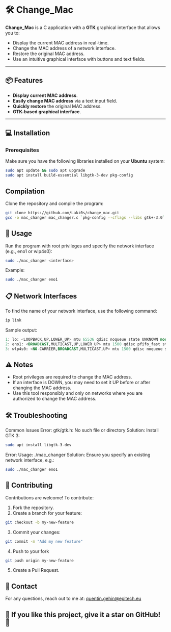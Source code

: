 # 🛠️ Change_Mac

**Change_Mac** is a C application with a **GTK** graphical interface that allows you to:

- Display the current MAC address in real-time.
- Change the MAC address of a network interface.
- Restore the original MAC address.
- Use an intuitive graphical interface with buttons and text fields.

---

## 📦 Features

- **Display current MAC address**.
- **Easily change MAC address** via a text input field.
- **Quickly restore** the original MAC address.
- **GTK-based graphical interface**.

---

## 💻 Installation

### Prerequisites

Make sure you have the following libraries installed on your **Ubuntu** system:

```bash
sudo apt update && sudo apt upgrade
sudo apt install build-essential libgtk-3-dev pkg-config
```
## Compilation
Clone the repository and compile the program:

```bash
git clone https://github.com/Laki0s/change_mac.git
gcc -o mac_changer mac_changer.c `pkg-config --cflags --libs gtk+-3.0`
```

## 🚀 Usage
Run the program with root privileges and specify the network interface (e.g., eno1 or wlp4s0):
```bash
sudo ./mac_changer <interface>
```
Example:
```bash
sudo ./mac_changer eno1
```

## 📋 Network Interfaces
To find the name of your network interface, use the following command:
```bash
ip link
```
Sample output:
```sql
1: lo: <LOOPBACK,UP,LOWER_UP> mtu 65536 qdisc noqueue state UNKNOWN mode DEFAULT group default qlen 1000
2: eno1: <BROADCAST,MULTICAST,UP,LOWER_UP> mtu 1500 qdisc pfifo_fast state UP mode DEFAULT group default qlen 1000
3: wlp4s0: <NO-CARRIER,BROADCAST,MULTICAST,UP> mtu 1500 qdisc noqueue state DOWN mode DORMANT group default qlen 1000
```
## ⚠️ Notes
- Root privileges are required to change the MAC address.
- If an interface is DOWN, you may need to set it UP before or after changing the MAC address.
- Use this tool responsibly and only on networks where you are authorized to change the MAC address.

## 🛠️ Troubleshooting
Common Issues
Error: gtk/gtk.h: No such file or directory
Solution: Install GTK 3:
```bash
sudo apt install libgtk-3-dev
```
Error: Usage: ./mac_changer <interface>
Solution: Ensure you specify an existing network interface, e.g.:
```bash
sudo ./mac_changer eno1
```

## 🤝 Contributing
Contributions are welcome! To contribute:

1. Fork the repository.
2. Create a branch for your feature:
```bash
git checkout -b my-new-feature
```
3. Commit your changes:
```bash
git commit -m "Add my new feature"
```
4. Push to your fork
```bash
git push origin my-new-feature
```
5. Create a Pull Request.


## 📧 Contact
For any questions, reach out to me at: quentin.gehin@epitech.eu

## 🌟 If you like this project, give it a star on GitHub! 🌟
